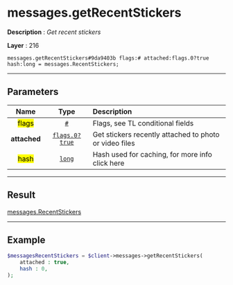 # messages.getRecentStickers

**Description** : *Get recent stickers*

**Layer** : 216

```tl
messages.getRecentStickers#9da9403b flags:# attached:flags.0?true hash:long = messages.RecentStickers;
```

---

## Parameters

| Name | Type | Description |
| :---: | :---: | :--- |
| <mark>flags</mark> | [`#`](type/#) | Flags, see TL conditional fields |
| **attached** | [`flags.0?true`](type/true) | Get stickers recently attached to photo or video files |
| <mark>hash</mark> | [`long`](type/long) | Hash used for caching, for more info click here |

---

## Result

[messages.RecentStickers](type/messages.RecentStickers)

---

## Example

```php
$messagesRecentStickers = $client->messages->getRecentStickers(
	attached : true,
	hash : 0,
);
```